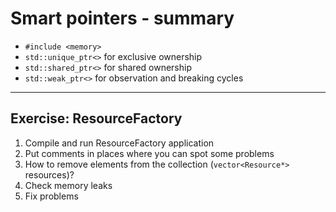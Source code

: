 ﻿<!-- .slide: data-background="#111111" -->

# Smart pointers - summary

* <!-- .element: class="fragment fade-in" --> <code>#include &ltmemory&gt</code>
* <!-- .element: class="fragment fade-in" --> <code>std::unique_ptr<></code> for exclusive ownership
* <!-- .element: class="fragment fade-in" --> <code>std::shared_ptr<></code> for shared ownership
* <!-- .element: class="fragment fade-in" --> <code>std::weak_ptr<></code> for observation and breaking cycles

___

## Exercise: ResourceFactory

1. <!-- .element: class="fragment fade-in" --> Compile and run ResourceFactory application
2. <!-- .element: class="fragment fade-in" --> Put comments in places where you can spot some problems
3. <!-- .element: class="fragment fade-in" --> How to remove elements from the collection (<code>vector&ltResource*&gt</code> resources)?
4. <!-- .element: class="fragment fade-in" --> Check memory leaks
5. <!-- .element: class="fragment fade-in" --> Fix problems
